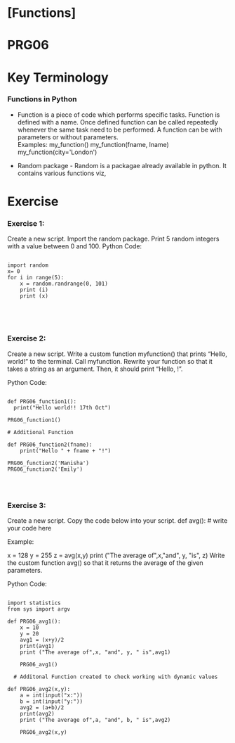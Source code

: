 # [Functions]
# PRG06

# Key Terminology

### Functions in Python  
* Function is a piece of code which performs specific tasks. Function is defined with a name. Once defined function can be called repeatedly whenever the same task need to be performed. A function can be with parameters or without parameters.   
Examples:
my_function()
my_function(fname, lname)
my_function(city='London')

* Random package - Random is a packagae already available in python. It contains various functions viz, 


# Exercise
### Exercise 1:
Create a new script.
Import the random package.
Print 5 random integers with a value between 0 and 100.
Python Code:

<pre><code>
import random
x= 0
for i in range(5):
    x = random.randrange(0, 101)
    print (i)
    print (x)

</pre>
</code>


### Exercise 2:
Create a new script.
Write a custom function myfunction() that prints “Hello, world!” to the terminal. Call myfunction.
Rewrite your function so that it takes a string as an argument. Then, it should print “Hello, <string>!”.

Python Code:
<pre><code>
def PRG06_function1():
  print("Hello world!! 17th Oct")

PRG06_function1()

# Additional Function

def PRG06_function2(fname):
    print("Hello " + fname + "!")

PRG06_function2('Manisha')
PRG06_function2('Emily')
</pre>
</code>

### Exercise 3:
Create a new script.
Copy the code below into your script.
def avg():
    # write your code here

 Example:

x = 128
y = 255
z = avg(x,y)
print ("The average of",x,"and", y, "is", z)
Write the custom function avg() so that it returns the average of the given parameters.

Python Code:

<pre><code>
import statistics
from sys import argv

def PRG06_avg1():
    x = 10
    y = 20
    avg1 = (x+y)/2
    print(avg1)
    print ("The average of",x, "and", y, " is",avg1)
  
    PRG06_avg1()

  # Additonal Function created to check working with dynamic values

def PRG06_avg2(x,y):
    a = int(input("x:"))
    b = int(input("y:"))
    avg2 = (a+b)/2
    print(avg2)
    print ("The average of",a, "and", b, " is",avg2)

    PRG06_avg2(x,y)

</pre>
</code>